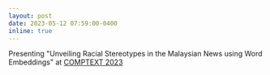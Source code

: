 ```yaml
---
layout: post
date: 2023-05-12 07:59:00-0400
inline: true
---
```


Presenting "Unveiling Racial Stereotypes in the Malaysian News using Word Embeddings" at [COMPTEXT 2023](https://www.comptextconference.org/)
